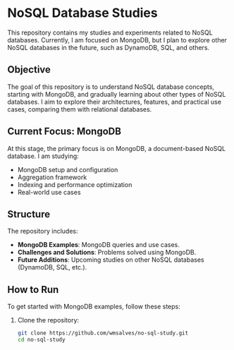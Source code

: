 # NoSQL Database Studies

This repository contains my studies and experiments related to NoSQL databases. Currently, I am focused on MongoDB, but I plan to explore other NoSQL databases in the future, such as DynamoDB, SQL, and others.

## Objective

The goal of this repository is to understand NoSQL database concepts, starting with MongoDB, and gradually learning about other types of NoSQL databases. I aim to explore their architectures, features, and practical use cases, comparing them with relational databases.

## Current Focus: MongoDB

At this stage, the primary focus is on MongoDB, a document-based NoSQL database. I am studying:

- MongoDB setup and configuration
- Aggregation framework
- Indexing and performance optimization
- Real-world use cases

## Structure

The repository includes:

- **MongoDB Examples**: MongoDB queries and use cases.
- **Challenges and Solutions**: Problems solved using MongoDB.
- **Future Additions**: Upcoming studies on other NoSQL databases (DynamoDB, SQL, etc.).

## How to Run

To get started with MongoDB examples, follow these steps:

1. Clone the repository:
   ```bash
   git clone https://github.com/wmsalves/no-sql-study.git
   cd no-sql-study
